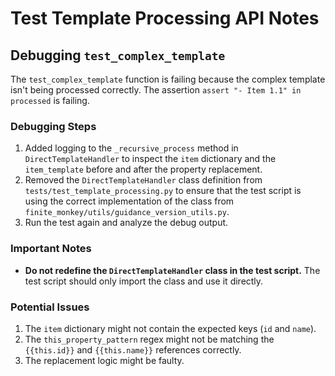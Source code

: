 # Test Template Processing API Notes

## Debugging `test_complex_template`

The `test_complex_template` function is failing because the complex template isn't being processed correctly. The assertion `assert "- Item 1.1" in processed` is failing.

### Debugging Steps

1.  Added logging to the `_recursive_process` method in `DirectTemplateHandler` to inspect the `item` dictionary and the `item_template` before and after the property replacement.
2.  Removed the `DirectTemplateHandler` class definition from `tests/test_template_processing.py` to ensure that the test script is using the correct implementation of the class from `finite_monkey/utils/guidance_version_utils.py`.
3.  Run the test again and analyze the debug output.

### Important Notes

*   **Do not redefine the `DirectTemplateHandler` class in the test script.** The test script should only import the class and use it directly.

### Potential Issues

1.  The `item` dictionary might not contain the expected keys (`id` and `name`).
2.  The `this_property_pattern` regex might not be matching the `{{this.id}}` and `{{this.name}}` references correctly.
3.  The replacement logic might be faulty.